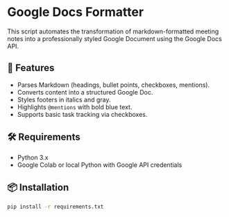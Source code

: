 # Google Docs Formatter

This script automates the transformation of markdown-formatted meeting notes into a professionally styled Google Document using the Google Docs API.

## 🚀 Features

- Parses Markdown (headings, bullet points, checkboxes, mentions).
- Converts content into a structured Google Doc.
- Styles footers in italics and gray.
- Highlights `@mentions` with bold blue text.
- Supports basic task tracking via checkboxes.

## 🛠 Requirements

- Python 3.x
- Google Colab or local Python with Google API credentials

## 📦 Installation

```bash
pip install -r requirements.txt
